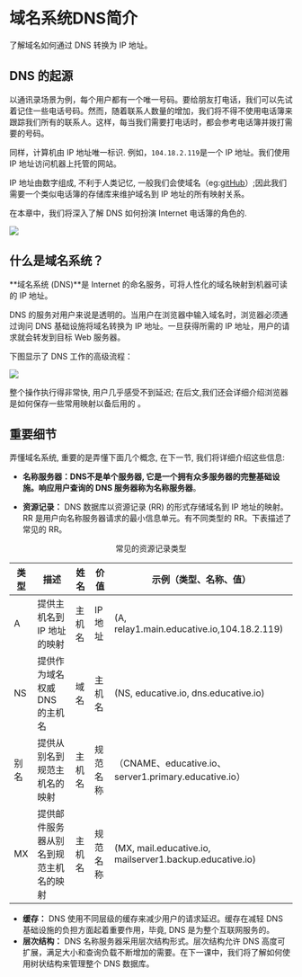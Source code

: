 # 域名系统DNS简介

了解域名如何通过 DNS 转换为 IP 地址。

## DNS 的起源

以通讯录场景为例，每个用户都有一个唯一号码。要给朋友打电话，我们可以先试着记住一些电话号码。然而，随着联系人数量的增加，我们将不得不使用电话簿来跟踪我们所有的联系人。这样，每当我们需要打电话时，都会参考电话簿并拨打需要的号码。

同样，计算机由 IP 地址唯一标识. 例如，`104.18.2.119`是一个 IP 地址。我们使用 IP 地址访问机器上托管的网站。

IP 地址由数字组成, 不利于人类记忆,  一般我们会使域名（eg:[gitHub](https://github.com/)）;因此我们需要一个类似电话簿的存储库来维护域名到 IP 地址的所有映射关系。

在本章中，我们将深入了解 DNS 如何扮演 Internet 电话簿的角色的.

![](https://cdn.jsdelivr.net/gh/gaoxiang15125/BlogImage@master/20230223135131.png)

## 什么是域名系统？

**域名系统 (DNS)**是 Internet 的命名服务，可将人性化的域名映射到机器可读的 IP 地址。

DNS 的服务对用户来说是透明的。当用户在浏览器中输入域名时，浏览器必须通过询问 DNS 基础设施将域名转换为 IP 地址。一旦获得所需的 IP 地址，用户的请求就会转发到目标 Web 服务器。

下图显示了 DNS 工作的高级流程：

![](https://cdn.jsdelivr.net/gh/gaoxiang15125/BlogImage@master/20230223135346.png)

整个操作执行得非常快, 用户几乎感受不到延迟; 在后文,我们还会详细介绍浏览器是如何保存一些常用映射以备后用的 。

## 重要细节

弄懂域名系统, 重要的是弄懂下面几个概念, 在下一节, 我们将详细介绍这些信息:

- **名称服务器：**DNS不是单个服务器, 它是一个拥有众多服务器的完整基础设施。响应用户查询的 DNS 服务器称为**名称服务器**。

- **资源记录：** DNS 数据库以资源记录 (RR) 的形式存储域名到 IP 地址的映射。RR 是用户向名称服务器请求的最小信息单元。有不同类型的 RR。下表描述了常见的 RR。

  

<div align=center>  常见的资源记录类型</div>

| **类型** | **描述**                               | **姓名** | **价值** | **示例（类型、名称、值）**                               |
| -------- | -------------------------------------- | -------- | -------- | -------------------------------------------------------- |
| A        | 提供主机名到 IP 地址的映射             | 主机名   | IP地址   | (A, relay1.main.educative.io,104.18.2.119)               |
| NS       | 提供作为域名权威 DNS 的主机名          | 域名     | 主机名   | (NS, educative.io, dns.educative.io)                     |
| 别名     | 提供从别名到规范主机名的映射           | 主机名   | 规范名称 | （CNAME、educative.io、server1.primary.educative.io）    |
| MX       | 提供邮件服务器从别名到规范主机名的映射 | 主机名   | 规范名称 | (MX, mail.educative.io, mailserver1.backup.educative.io) |

- **缓存：** DNS 使用不同层级的缓存来减少用户的请求延迟。缓存在减轻 DNS 基础设施的负担方面起着重要作用，毕竟, DNS 是为整个互联网服务的。
- **层次结构：** DNS 名称服务器采用层次结构形式。层次结构允许 DNS 高度可扩展，满足大小和查询负载不断增加的需要。在下一课中，我们将了解如何使用树状结构来管理整个 DNS 数据库。

